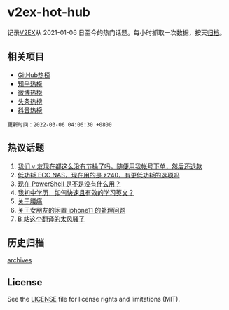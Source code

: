 # v2ex-hot-hub

 记录[V2EX](https://www.v2ex.com/)从 2021-01-06 日至今的热门话题。每小时抓取一次数据，按天[归档](archives)。
 
 ## 相关项目

- [GitHub热榜](https://github.com/snaildev/github-hot-hub)
- [知乎热榜](https://github.com/snaildev/zhihu-hot-hub)
- [微博热榜](https://github.com/snaildev/weibo-hot-hub)
- [头条热榜](https://github.com/snaildev/toutiao-hot-hub)
- [抖音热榜](https://github.com/snaildev/douyin-hot-hub)


 `更新时间：2022-03-06 04:06:30 +0800`

## 热议话题

1. [我们 v 友现在都这么没有节操了吗，随便用我帐号下单，然后还退款](https://www.v2ex.com/t/838139)
1. [低功耗 ECC NAS，现在用的是 z240，有更低功耗的选项吗](https://www.v2ex.com/t/838111)
1. [现在 PowerShell 是不是没有什么用？](https://www.v2ex.com/t/838173)
1. [我初中学历，如何快速且有效的学习英文？](https://www.v2ex.com/t/838146)
1. [关于腰痛](https://www.v2ex.com/t/838137)
1. [关于女朋友的闲置 iphone11 的处理问题](https://www.v2ex.com/t/838160)
1. [B 站这个翻译的太风骚了](https://www.v2ex.com/t/838270)

## 历史归档

[archives](archives)

## License

See the [LICENSE](LICENSE) file for license rights and limitations (MIT).
